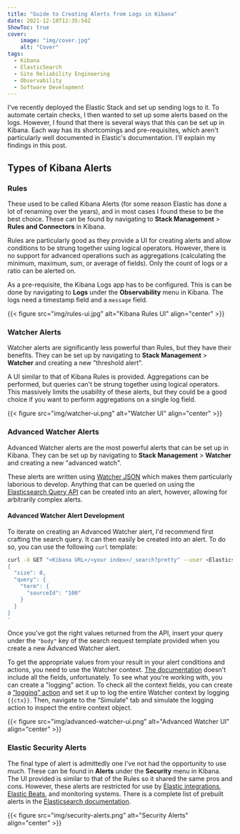 ```yaml
---
title: "Guide to Creating Alerts from Logs in Kibana"
date: 2021-12-18T12:35:54Z
ShowToc: true
cover:
    image: "img/cover.jpg"
    alt: "Cover"
tags:
  - Kibana
  - ElasticSearch
  - Site Reliability Engineering
  - Observability
  - Software Development
---
```


I've recently deployed the Elastic Stack and set up sending logs to it. To automate certain checks, I then wanted to set up some alerts based on the logs. However, I found that there is several ways that this can be set up in Kibana. Each way has its shortcomings and pre-requisites, which aren't particularly well documented in Elastic's documentation. I'll explain my findings in this post.

## Types of Kibana Alerts

### Rules

These used to be called Kibana Alerts (for some reason Elastic has done a lot of renaming over the years), and in most cases I found these to be the best choice. These can be found by navigating to **Stack Management** > **Rules and Connectors** in Kibana.

Rules are particularly good as they provide a UI for creating alerts and allow conditions to be strung together using logical operators. However, there is no support for advanced operations such as aggregations (calculating the minimum, maximum, sum, or average of fields). Only the count of logs or a ratio can be alerted on.

As a pre-requisite, the Kibana Logs app has to be configured. This is can be done by navigating to **Logs** under the **Observability** menu in Kibana. The logs need a timestamp field and a `message` field.

{{< figure src="img/rules-ui.jpg" alt="Kibana Rules UI" align="center" >}}

### Watcher Alerts

Watcher alerts are significantly less powerful than Rules, but they have their benefits. They can be set up by navigating to **Stack Management** > **Watcher** and creating a new "threshold alert".

A UI similar to that of Kibana Rules is provided. Aggregations can be performed, but queries can't be strung together using logical operators. This massively limits the usability of these alerts, but they could be a good choice if you want to perform aggregations on a single log field.

{{< figure src="img/watcher-ui.png" alt="Watcher UI" align="center" >}}

### Advanced Watcher Alerts

Advanced Watcher alerts are the most powerful alerts that can be set up in Kibana. They can be set up by navigating to **Stack Management** > **Watcher** and creating a new "advanced watch".

These alerts are written using [Watcher JSON](https://www.elastic.co/guide/en/elasticsearch/reference/current/how-watcher-works.html) which makes them particularly laborious to develop. Anything that can be queried on using the [Elasticsearch Query API](https://www.elastic.co/guide/en/elasticsearch/reference/current/query-dsl-query-string-query.html) can be created into an alert, however, allowing for arbitrarily complex alerts.

#### Advanced Watcher Alert Development

To iterate on creating an Advanced Watcher alert, I'd recommend first crafting the search query. It can then easily be created into an alert. To do so, you can use the following `curl` template:

```bash
curl -X GET "<Kibana URL>/<your index>/_search?pretty" --user <Elasticsearch username>:<Elasticsearch password> -H 'Content-Type: application/json' -d'
{
  "size": 0,
  "query": {
    "term": {
      "sourceId": "100"
    }
  }
}
'
```

Once you've got the right values returned from the API, insert your query under the `"body"` key of the search request template provided when you create a new Advanced Watcher alert.

To get the appropriate values from your result in your alert conditions and actions, you need to use the Watcher context. [The documentation](https://www.elastic.co/guide/en/elasticsearch/painless/current/painless-watcher-condition-context.html) doesn't include all the fields, unfortunately. To see what you're working with, you can create a "logging" action. To check all the context fields, you can create a [“logging” action](https://www.elastic.co/guide/en/elasticsearch/reference/current/actions-logging.html) and set it up to log the entire Watcher context by logging `{{ctx}}`. Then, navigate to the “Simulate” tab and simulate the logging action to inspect the entire context object.

{{< figure src="img/advanced-watcher-ui.png" alt="Advanced Watcher UI" align="center" >}}

### Elastic Security Alerts

The final type of alert is admittedly one I've not had the opportunity to use much. These can be found in **Alerts** under the **Security** menu in Kibana. The UI provided is similar to that of the Rules so it shared the same pros and cons. However, these alerts are restricted for use by [Elastic integrations](https://www.elastic.co/integrations/data-integrations), [Elastic Beats](https://www.elastic.co/beats/), and monitoring systems. There is a complete list of prebuilt alerts in the [Elasticsearch documentation](https://www.elastic.co/guide/en/security/current/prebuilt-rules.html).

{{< figure src="img/security-alerts.png" alt="Security Alerts" align="center" >}}
